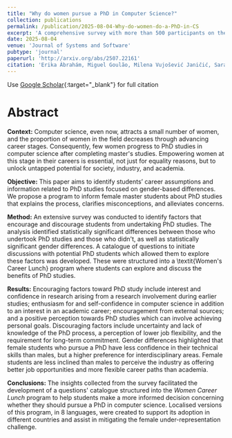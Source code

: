```yaml
---
title: "Why do women pursue a PhD in Computer Science?"
collection: publications
permalink: /publication/2025-08-04-Why-do-women-do-a-PhD-in-CS
excerpt: 'A comprehensive survey with more than 500 participants on the factors supporting, or deterring students from pursuing a PhD in Computer Science and how these factors vary by gender.'
date: 2025-08-04
venue: 'Journal of Systems and Software'
pubtype: 'journal'
paperurl: 'http://arxiv.org/abs/2507.22161'
citation: 'Erika Ábrahám, Miguel Goulão, Milena Vujošević Janičić, Sarah Jane Delany, Amal Mersni, Oleksandra Yeremenko, Özge Büyükdağlı, Karima Boudaoud, Caroline Oehlhorn, Ute Schmid, Christina Büsing, Helen Bolke-Hermanns, Kaja Köhnle, Matilde Pato, Deniz Sunar Cerci, and Larissa Schmid, Journal of Systems and Software, August, 2025.'
---
```

Use [Google Scholar](https://scholar.google.com/scholar?q=Human+Factors+in+Model+Driven+Engineering:+Future+Research+Goals+and+Initiatives+for+MDE){:target="_blank"} for full citation

# Abstract

**Context:** Computer science, even now, attracts a small number of women, and the proportion of women in the field decreases through advancing career stages. Consequently, few women progress to PhD studies in computer science after completing master's studies. Empowering women at this stage in their careers is essential, not just for equality reasons, but to unlock untapped potential for society, industry, and academia.

**Objective:** This paper aims to identify students’ career assumptions and information related to PhD studies focused on gender-based differences. We propose a program to inform female master students about PhD studies that explains the process, clarifies misconceptions, and alleviates concerns. 

**Method:** An extensive survey was conducted to identify factors that encourage and discourage students from undertaking PhD studies. The analysis identified statistically significant differences between those who undertook PhD studies and those who didn't, as well as statistically significant gender differences. A catalogue of questions to initiate discussions with potential PhD students which allowed them to explore these factors was developed. These were structured into a \textit{Women's Career Lunch} program where students can explore and discuss the benefits of PhD studies. 

**Results:** Encouraging factors toward PhD study include interest and confidence in research arising from a research involvement during earlier studies; enthusiasm for and self-confidence in computer science in addition to an interest in an academic career; encouragement from external sources; and a positive perception towards PhD studies which can involve achieving personal goals. Discouraging factors include uncertainty and lack of knowledge of the PhD process, a perception of lower job flexibility, and the requirement for long-term commitment. Gender differences highlighted that female students who pursue a PhD have less confidence in their technical skills than males, but a higher preference for interdisciplinary areas. Female students are less inclined than males to perceive the industry as offering better job opportunities and more flexible career paths than academia.  

**Conclusions:** The insights collected from the survey facilitated the development of a questions' catalogue structured into the *Women Career Lunch* program to help students make a more informed decision concerning whether they should pursue a PhD in computer science. Localised versions of this program, in 8 languages, were created to support its adoption in different countries and assist in mitigating the female under-representation challenge.
